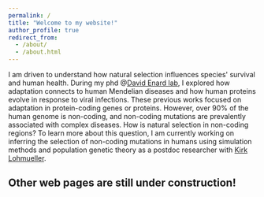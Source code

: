 ```yaml
---
permalink: /
title: "Welcome to my website!"
author_profile: true
redirect_from: 
  - /about/
  - /about.html
---
```

I am driven to understand how natural selection influences species' survival and human health. During my phd @[David Enard lab](https://enardlab.com/), I explored how adaptation connects to human Mendelian diseases and how human proteins evolve in response to viral infections. These previous works focused on adaptation in protein-coding genes or proteins. However, over 90% of the human genome is non-coding, and non-coding mutations are prevalently associated with complex diseases. How is natural selection in non-coding regions? To learn more about this question, I am currently working on inferring the selection of non-coding mutations in humans using simulation methods and population genetic theory as a postdoc researcher with [Kirk Lohmueller](https://lohmueller.eeb.ucla.edu/people/). 

Other web pages are still under construction!
------


